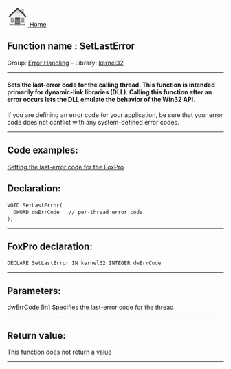 [<img src="../../images/home.png"> Home ](https://github.com/VFPX/Win32API)  

## Function name : SetLastError
Group: [Error Handling](../../functions_group.md#Error_Handling)  -  Library: [kernel32](../../Libraries.md#kernel32)  
***  


#### Sets the last-error code for the calling thread. This function is intended primarily for dynamic-link libraries (DLL). Calling this function after an error occurs lets the DLL emulate the behavior of the Win32 API.

If you are defining an error code for your application, be sure that your error code does not conflict with any system-defined error codes.

***  


## Code examples:
[Setting the last-error code for the FoxPro](../../samples/sample_058.md)  

## Declaration:
```foxpro  
VOID SetLastError(
  DWORD dwErrCode   // per-thread error code
);  
```  
***  


## FoxPro declaration:
```foxpro  
DECLARE SetLastError IN kernel32 INTEGER dwErrCode  
```  
***  


## Parameters:
dwErrCode 
[in] Specifies the last-error code for the thread  
***  


## Return value:
This function does not return a value  
***  

